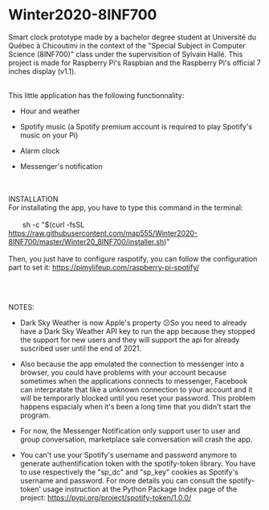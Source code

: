 # Winter2020-8INF700
Smart clock prototype made by a bachelor degree student at Université du Québec à Chicoutimi in the context of the "Special Subject in
Computer Science (8INF700)" class under the supervisition of Sylvain Hallé. This project is made for Raspberry Pi's Raspbian and the Raspberry Pi's
official 7 inches display (v1.1).
<br /><br />

This little application has the following functionnality:

- Hour and weather

- Spotify music (a Spotify premium account is required to play Spotify's music on your Pi)

- Alarm clock

- Messenger's notification

<br /><br />
INSTALLATION
<br />
For installating the app, you have to type this command in the terminal:
<br /><br />
&ensp;&ensp;&ensp;&ensp;sh -c "$(curl -fsSL https://raw.githubusercontent.com/map555/Winter2020-8INF700/master/Winter20_8INF700/installer.sh)"
<br /><br />
Then, you just have to configure raspotify, you can follow the configuration part to set it: https://pimylifeup.com/raspberry-pi-spotify/

<br />
<br />

NOTES:
- Dark Sky Weather is now Apple's property 😕So you need to already have a Dark Sky Weather API key to run the app because they stopped the support for new users and they will support the api for already suscribed user until the end of 2021.


- Also because the app emulated the connection to messenger into a browser, you could have problems with your account because sometimes when the applications connects to messenger, Facebook can interpratate that like a unknown connection to your account and it will be temporarly blocked until you reset your password. This problem happens espacialy when it's been a long time that you didn't start the program.

- For now, the Messenger Notification only support user to user and group conversation, marketplace sale conversation will crash the app.

- You can't use your Spotify's username and password anymore to generate authentification token with the spotify-token library. You have to use respectively the "sp_dc" and "sp_key" cookies as Spotify's username and password. For more details you can consult the spotify-token' usage instruction at the Python Package Index page of the project: https://pypi.org/project/spotify-token/1.0.0/
